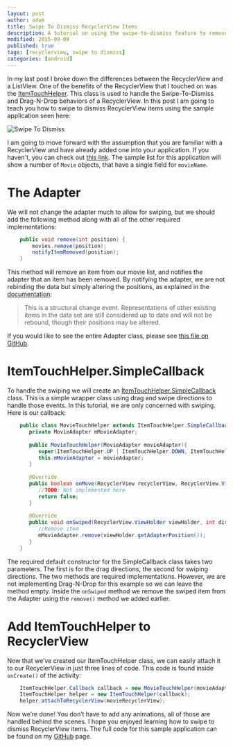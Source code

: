 ```yaml
---
layout: post
author: adam
title: Swipe To Dismiss RecyclerView Items
description: A tutorial on using the swipe-to-dismiss feature to remove items from a list in Android.
modified: 2015-09-09
published: true
tags: [recyclerview, swipe to dismiss]
categories: [android]
---
```


In my last post I broke down the differences between the RecyclerView and a ListView. One of the benefits of the RecyclerView that I touched on was the [ItemTouchHelper](https://developer.android.com/reference/android/support/v7/widget/helper/ItemTouchHelper.html). This class is used to handle the Swipe-To-Dismiss and Drag-N-Drop behaviors of a RecyclerView. In this post I am going to teach you how to swipe to dismiss RecyclerView items using the sample application seen here:

![Swipe To Dismiss](/images/std-sample.gif)

<!--more-->

I am going to move forward with the assumption that you are familiar with a RecyclerView and have already added one into your application. If you haven't, you can check out [this link](https://developer.android.com/training/material/lists-cards.html). The sample list for this application will show a number of `Movie` objects, that have a single field for `movieName`.

# The Adapter

We will not change the adapter much to allow for swiping, but we should add the following method along with all of the other required implementations:

```java
    public void remove(int position) {
        movies.remove(position);
        notifyItemRemoved(position);
    }
```

This method will remove an item from our movie list, and notifies the adapter that an item has been removed. By notifying the adapter, we are not rebinding the data but simply altering the positions, as explained in the [documentation](https://developer.android.com/reference/android/support/v7/widget/RecyclerView.Adapter.html#notifyItemRemoved(int)):

> This is a structural change event. Representations of other existing items in the data set are still considered up to date and will not be rebound, though their positions may be altered.

If you would like to see the entire Adapter class, please see [this file on GitHub](https://github.com/androidessence/SwipeToDismissSample/blob/master/app/src/main/java/androidessence/movielist/MovieAdapter.java).

# ItemTouchHelper.SimpleCallback

To handle the swiping we will create an [ItemTouchHelper.SimpleCallback](https://developer.android.com/reference/android/support/v7/widget/helper/ItemTouchHelper.SimpleCallback.html) class. This is a simple wrapper class using drag and swipe directions to handle those events. In this tutorial, we are only concerned with swiping. Here is our callback:

```java
    public class MovieTouchHelper extends ItemTouchHelper.SimpleCallback {
       private MovieAdapter mMovieAdapter;  
     
       public MovieTouchHelper(MovieAdapter movieAdapter){ 
          super(ItemTouchHelper.UP | ItemTouchHelper.DOWN, ItemTouchHelper.LEFT | ItemTouchHelper.RIGHT); 
          this.mMovieAdapter = movieAdapter; 
       }  
     
       @Override 
       public boolean onMove(RecyclerView recyclerView, RecyclerView.ViewHolder viewHolder, RecyclerView.ViewHolder target) {  
          //TODO: Not implemented here
          return false;  
       } 
      
       @Override 
       public void onSwiped(RecyclerView.ViewHolder viewHolder, int direction) { 
          //Remove item
          mMovieAdapter.remove(viewHolder.getAdapterPosition()); 
       }
    }
```

The required default constructor for the SimpleCallback class takes two parameters. The first is for the drag directions, the second for swiping directions. The two methods are required implementations. However, we are not implementing Drag-N-Drop for this example so we can leave the method empty. Inside the `onSwiped` method we remove the swiped item from the Adapter using the `remove()` method we added earlier.

# Add ItemTouchHelper to RecyclerView

Now that we’ve created our ItemTouchHelper class, we can easily attach it to our RecyclerView in just three lines of code. This code is found inside `onCreate()` of the activity:

```java
    ItemTouchHelper.Callback callback = new MovieTouchHelper(movieAdapter);
    ItemTouchHelper helper = new ItemTouchHelper(callback);
    helper.attachToRecyclerView(movieRecyclerView);
```

Now we’re done! You don’t have to add any animations, all of those are handled behind the scenes. I hope you enjoyed learning how to swipe to dismiss RecyclerView items. The full code for this sample application can be found on my [GitHub](https://github.com/androidessence/SwipeToDismissSample) page.